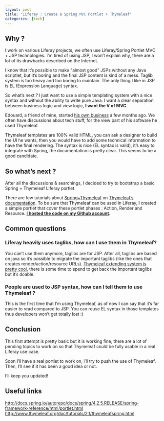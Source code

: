 ```yaml
---
layout: post
title: "Liferay : Create a Spring MVC Portlet + Thymeleaf"
categories: [tech]
---
```

<h2>Why ?</h2>

I work on various Liferay projects, we often use Liferay/Spring Portlet MVC + JSP technologies. I’m tired of using JSP, I won’t explain why, there are a lot of its drawbacks described on the Internet.

I know that it’s possible to make "almost good" JSPs without any Java scriptlet, but it’s boring and the final JSP content is kind of a mess. Taglib system is too heavy and too boring to maintain. The only thing I like in JSP is EL (Expression Language) syntax.

So what’s next ? I just want to use a simple templating system with a nice syntax and without the ability to write pure Java. I want a clear separation between business logic and view logic, <strong>I want the V of MVC</strong>.

<!--more-->

Edouard, a friend of mine, started <a href="http://puka.fr" target="_blank">his own business</a> a few months ago. We often have discussions about tech stuff, for the view part of his software he used Thymeleaf.

Thymeleaf templates are 100% valid HTML, you can ask a designer to build the UI he wants, then you would have to add some technical information to have the final rendering. The syntax is nice (EL syntax is valid), it’s easy to integrate with Spring, the documentation is pretty clear. This seems to be a good candidate.

<h2>So what’s next ?</h2>

After all the discussions &amp; searchings, I decided to try to bootstrap a basic Spring + Thymeleaf Liferay portlet.

There are few tutorials about <a href="http://www.thymeleaf.org/doc/articles/springmvcaccessdata.html" target="_blank">Spring+Thymeleaf</a> on <a href="http://www.thymeleaf.org/documentation.html" target="_blank">Thymeleaf’s documentation</a>. To be sure that Thymeleaf can be used in Liferay, I created a simple portlet that cover these portlet phases : Action, Render and Resource. <strong><a href="https://github.com/vianneyfaivre/liferay-thymeleaf-portlet" target="_blank">I hosted the code on my Github account</a></strong>.

<h2>Common questions</h2>

<h3>Liferay heavily uses taglibs, how can I use them in Thymeleaf?</h3>

You can’t use them anymore, taglibs are for JSP.
After all, taglibs are based on java so it’s possible to migrate the important taglibs (like the ones that creates render/action/resource URLs).
<a href="http://www.thymeleaf.org/doc/tutorials/2.1/extendingthymeleaf.html">Thymeleaf extending system is pretty cool</a>, there is some time to spend to get back the important taglibs but it’s doable.

<h3>People are used to JSP syntax, how can I tell them to use Thymeleaf ?</h3>

This is the first time that I’m using Thymeleaf, as of now I can say that it’s far easier to read compared to JSP. You can reuse EL syntax in those templates thus developers won’t get totally lost :)

<h2>Conclusion</h2>

This first attempt is pretty basic but it is working fine, there are a lot of pending topics to work on so that Thymeleaf could be fully usable in a real Liferay use case.

Soon I’ll have a real portlet to work on, I’ll try to push the use of Thymeleaf. Then, I’ll see if it has been a good idea or not.

I’ll keep you updated!

<h2>Useful links</h2>

http://docs.spring.io/autorepo/docs/spring/4.2.5.RELEASE/spring-framework-reference/html/portlet.html
http://www.thymeleaf.org/doc/tutorials/2.1/thymeleafspring.html
